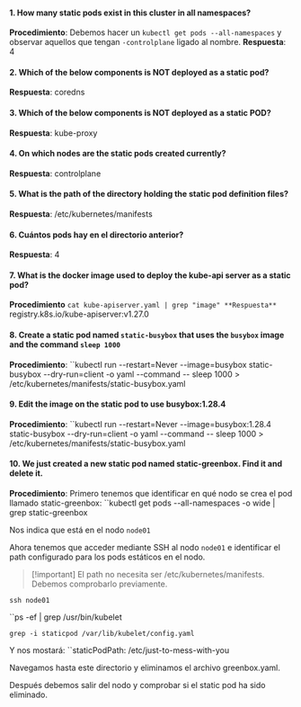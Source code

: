 #### 1. How many static pods exist in this cluster in all namespaces?
**Procedimiento**:
Debemos hacer un ``kubectl get pods --all-namespaces`` y observar aquellos que tengan ``-controlplane`` ligado al nombre.
**Respuesta**:
4

#### 2. Which of the below components is NOT deployed as a static pod?
**Respuesta**:
coredns

#### 3. Which of the below components is NOT deployed as a static POD?
**Respuesta**:
kube-proxy

#### 4. On which nodes are the static pods created currently?
**Respuesta**:
controlplane

#### 5. What is the path of the directory holding the static pod definition files?
**Respuesta**:
/etc/kubernetes/manifests

#### 6. Cuántos pods hay en el directorio anterior?
**Respuesta**:
4

#### 7. What is the docker image used to deploy the kube-api server as a static pod?
**Procedimiento**
``cat kube-apiserver.yaml | grep "image"
**Respuesta**
``registry.k8s.io/kube-apiserver:v1.27.0

#### 8. Create a static pod named `static-busybox` that uses the `busybox` image and the command `sleep 1000`
**Procedimiento**:
``kubectl run --restart=Never --image=busybox static-busybox --dry-run=client -o yaml --command -- sleep 1000 > /etc/kubernetes/manifests/static-busybox.yaml

#### 9. Edit the image on the static pod to use busybox:1.28.4
**Procedimiento**:
``kubectl run --restart=Never --image=busybox:1.28.4 static-busybox --dry-run=client -o yaml --command -- sleep 1000 > /etc/kubernetes/manifests/static-busybox.yaml

#### 10. We just created a new static pod named **static-greenbox**. Find it and delete it.
**Procedimiento**:
Primero tenemos que identificar en qué nodo se crea el pod llamado static-greenbox:
``kubectl get pods --all-namespaces -o wide  | grep static-greenbox

Nos indica que está en el nodo ``node01``

Ahora tenemos que acceder mediante SSH al nodo ``node01`` e identificar el path configurado para los pods estáticos en el nodo.

>[!important] El path no necesita ser /etc/kubernetes/manifests. Debemos comprobarlo previamente. 

``ssh node01``

``ps -ef | grep /usr/bin/kubelet

``grep -i staticpod /var/lib/kubelet/config.yaml``

Y nos mostará: ``staticPodPath: /etc/just-to-mess-with-you

Navegamos hasta este directorio y eliminamos el archivo greenbox.yaml.

Después debemos salir del nodo y comprobar si el static pod ha sido eliminado. 


